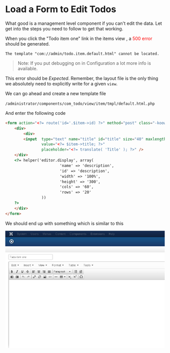 # Load a Form to Edit Todos

What good is a management level component if you can't edit the data. Let get into the steps you need to follow to
get that working.

When you click the "Todo item one" link in the items view , a <span style="color: red;">500 error</span> should be generated.

    The template "com://admin/todo.item.default.html" cannot be located.

>Note: If you put debugging on in Configuration a lot more info is available.

This error should be _Expected_. Remember, the layout file is the only thing we absolutely need to explicitly write for a given `view`.

We can go ahead and create a new template file

`/administrator/components/com_todo/view/item/tmpl/default.html.php`

And enter the following code

```html
<form action="<?= route('id='.$item->id) ?>" method="post" class="-koowa-form">
    <div>
    	<div>
		<input  type="text" name="title" id="title" size="40" maxlength="255"
		        value="<?= $item->title; ?>"
		        placeholder="<?= translate( 'Title' ); ?>" />
	</div>
	<?= helper('editor.display', array(
	                    'name' => 'description',
                        'id' => 'description',
                        'width' => '100%',
                        'height' => '300',
                        'cols' => '60',
                        'rows' => '20'
			    ))
	?>
    </div>
</form>
```

We should end up with something which is similar to this

![Todos List With Toolbar](/resources/images/todotutorial/todo-form-no-toolbar.png)


